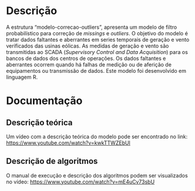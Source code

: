 # Descrição
A estrutura “modelo-correcao-outliers”, apresenta um modelo de filtro probabilístico para correção de *missings* e *outliers*. O objetivo do modelo é tratar dados faltantes e aberrantes em series temporais de geração e vento verificados das usinas eólicas. As medidas de geração e vento são transmitidas ao SCADA (*Supervisory Control and Data Acquisition*) para os bancos de dados dos centros de operações. Os dados faltantes e aberrantes ocorrem quando há falhas de medição ou de aferição de equipamentos ou transmissão de dados. Este modelo foi desenvolvido em linguagem R.

# Documentação
## Descrição teórica
Um vídeo com a descrição teórica do modelo pode ser encontrado no link:
https://www.youtube.com/watch?v=kwkTTWZEbUI
## Descrição de algoritmos
O manual de execução e descrição dos algoritmos podem ser visualizados no vídeo:
https://www.youtube.com/watch?v=mE4uCv73sbU

